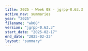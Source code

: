 ```yaml
---
title: 2025 - Week 08 - jgrpp-0.63.3
active_nav: summaries
year: "2025"
filename: "wk08"
version: "jgrpp-0.63.3"
start_date: "2025-02-17"
end_date: "2025-02-23"
layout: "summary"
---
```

